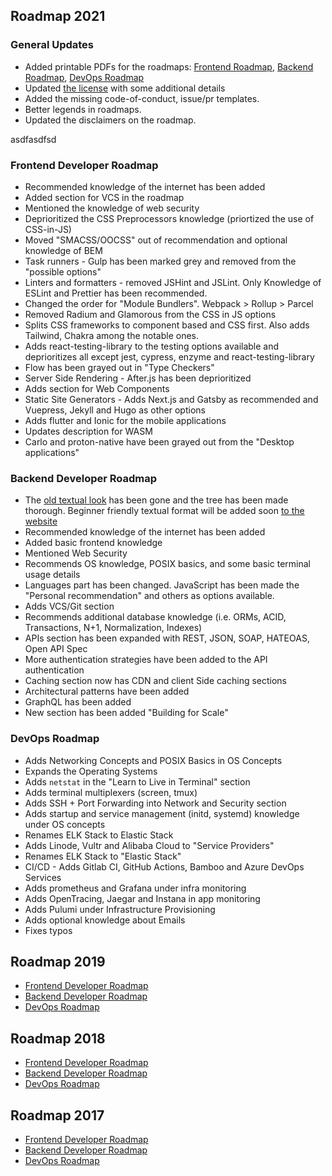 ## Roadmap 2021

### General Updates
- Added printable PDFs for the roadmaps: [Frontend Roadmap](https://roadmap.sh/roadmaps/pdf/frontend.pdf), [Backend Roadmap](https://roadmap.sh/roadmaps/pdf/backend.pdf), [DevOps Roadmap](https://roadmap.sh/roadmaps/pdf/devops.pdf)
- Updated [the license](https://github.com/kamranahmedse/developer-roadmap/blob/master/LICENSE) with some additional details
- Added the missing code-of-conduct, issue/pr templates.
- Better legends in roadmaps.
- Updated the disclaimers on the roadmap.

asdfasdfsd
### Frontend Developer Roadmap

- Recommended knowledge of the internet has been added
- Added section for VCS in the roadmap
- Mentioned the knowledge of web security
- Deprioritized the CSS Preprocessors knowledge (priortized the use of CSS-in-JS)
- Moved "SMACSS/OOCSS" out of recommendation and optional knowledge of BEM
- Task runners - Gulp has been marked grey and removed from the "possible options"
- Linters and formatters - removed JSHint and JSLint. Only Knowledge of ESLint and Prettier has been recommended.
- Changed the order for "Module Bundlers". Webpack > Rollup > Parcel
- Removed Radium and Glamorous from the CSS in JS options
- Splits CSS frameworks to component based and CSS first. Also adds Tailwind, Chakra among the notable ones.
- Adds react-testing-library to the testing options available and deprioritizes all except jest, cypress, enzyme and react-testing-library
- Flow has been grayed out in "Type Checkers"
- Server Side Rendering - After.js has been deprioritized
- Adds section for Web Components
- Static Site Generators - Adds Next.js and Gatsby as recommended and Vuepress, Jekyll and Hugo as other options
- Adds flutter and Ionic for the mobile applications
- Updates description for WASM
- Carlo and proton-native have been grayed out from the "Desktop applications"

### Backend Developer Roadmap
- The [old textual look](https://github.com/kamranahmedse/developer-roadmap/tree/347831feaed227f42525e829ccc8d84a22386952#back-end-roadmap) has been gone and the tree has been made thorough. Beginner friendly textual format will be added soon [to the website](https://roadmap.sh)
- Recommended knowledge of the internet has been added
- Added basic frontend knowledge
- Mentioned Web Security
- Recommends OS knowledge, POSIX basics, and some basic terminal usage details
- Languages part has been changed. JavaScript has been made the "Personal recommendation" and others as options available.
- Adds VCS/Git section
- Recommends additional database knowledge (i.e. ORMs, ACID, Transactions, N+1, Normalization, Indexes)
- APIs section has been expanded with REST, JSON, SOAP, HATEOAS, Open API Spec
- More authentication strategies have been added to the API authentication
- Caching section now has CDN and client Side caching sections
- Architectural patterns have been added
- GraphQL has been added
- New section has been added "Building for Scale"

### DevOps Roadmap

- Adds Networking Concepts and POSIX Basics in OS Concepts
- Expands the Operating Systems
- Adds `netstat` in the "Learn to Live in Terminal" section
- Adds terminal multiplexers (screen, tmux)
- Adds SSH + Port Forwarding into Network and Security section
- Adds startup and service management (initd, systemd) knowledge under OS concepts
- Renames ELK Stack to Elastic Stack
- Adds Linode, Vultr and Alibaba Cloud to "Service Providers"
- Renames ELK Stack to "Elastic Stack"
- CI/CD - Adds Gitlab CI, GitHub Actions, Bamboo and Azure DevOps Services
- Adds prometheus and Grafana under infra monitoring
- Adds OpenTracing, Jaegar and Instana in app monitoring
- Adds Pulumi under Infrastructure Provisioning
- Adds optional knowledge about Emails
- Fixes typos

## Roadmap 2019
* [Frontend Developer Roadmap](https://github.com/kamranahmedse/developer-roadmap/tree/347831feaed227f42525e829ccc8d84a22386952#frontend-roadmap)
* [Backend Developer Roadmap](https://github.com/kamranahmedse/developer-roadmap/tree/347831feaed227f42525e829ccc8d84a22386952#back-end-roadmap)
* [DevOps Roadmap](https://github.com/kamranahmedse/developer-roadmap/tree/347831feaed227f42525e829ccc8d84a22386952#devops-roadmap)

## Roadmap 2018
* [Frontend Developer Roadmap](https://github.com/kamranahmedse/developer-roadmap/tree/67a72aab113e79c11e292ada394606f079f6a263#-frontend-roadmap)
* [Backend Developer Roadmap](https://github.com/kamranahmedse/developer-roadmap/tree/67a72aab113e79c11e292ada394606f079f6a263#-back-end-roadmap)
* [DevOps Roadmap](https://github.com/kamranahmedse/developer-roadmap/tree/67a72aab113e79c11e292ada394606f079f6a263#-devops-roadmap)

## Roadmap 2017
* [Frontend Developer Roadmap](https://github.com/kamranahmedse/developer-roadmap/tree/ee2b3e5de0e2a9ccccf3f2bbe4687f150df976f4#-front-end-roadmap)
* [Backend Developer Roadmap](https://github.com/kamranahmedse/developer-roadmap/tree/ee2b3e5de0e2a9ccccf3f2bbe4687f150df976f4#-back-end-roadmap)
* [DevOps Roadmap](https://github.com/kamranahmedse/developer-roadmap/tree/ee2b3e5de0e2a9ccccf3f2bbe4687f150df976f4#-devops-roadmap)
